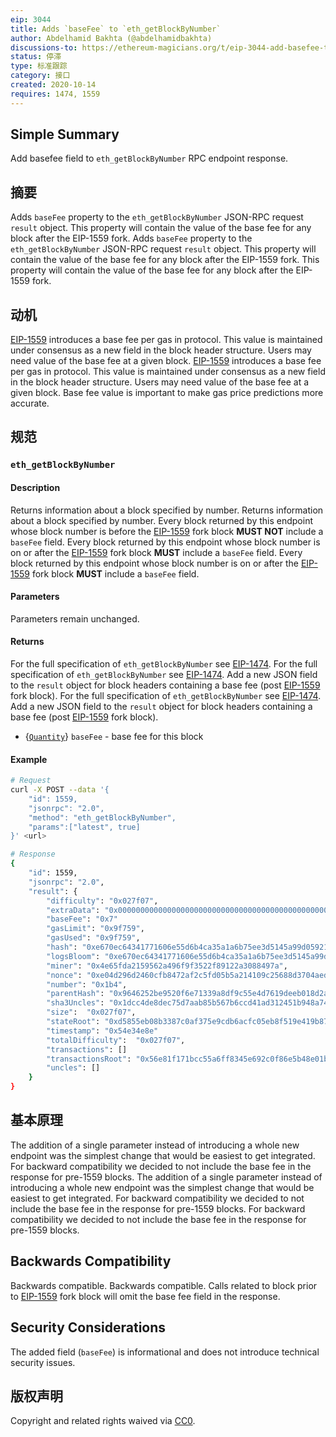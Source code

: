 ```yaml
---
eip: 3044
title: Adds `baseFee` to `eth_getBlockByNumber`
author: Abdelhamid Bakhta (@abdelhamidbakhta)
discussions-to: https://ethereum-magicians.org/t/eip-3044-add-basefee-to-eth-getblockbynumber/4828
status: 停滞
type: 标准跟踪
category: 接口
created: 2020-10-14
requires: 1474, 1559
---
```


## Simple Summary
Add basefee field to `eth_getBlockByNumber` RPC endpoint response.

## 摘要
Adds `baseFee` property to the `eth_getBlockByNumber` JSON-RPC request `result` object.  This property will contain the value of the base fee for any block after the EIP-1559 fork.  Adds `baseFee` property to the `eth_getBlockByNumber` JSON-RPC request `result` object.  This property will contain the value of the base fee for any block after the EIP-1559 fork.  This property will contain the value of the base fee for any block after the EIP-1559 fork.

## 动机
[EIP-1559](./eip-1559.md) introduces a base fee per gas in protocol. This value is maintained under consensus as a new field in the block header structure. Users may need value of the base fee at a given block. [EIP-1559](./eip-1559.md) introduces a base fee per gas in protocol. This value is maintained under consensus as a new field in the block header structure. Users may need value of the base fee at a given block. Base fee value is important to make gas price predictions more accurate.

## 规范

### `eth_getBlockByNumber`

#### Description

Returns information about a block specified by number. Returns information about a block specified by number. Every block returned by this endpoint whose block number is before the [EIP-1559](./eip-1559.md) fork block **MUST NOT** include a `baseFee` field. Every block returned by this endpoint whose block number is on or after the [EIP-1559](./eip-1559.md) fork block **MUST** include a `baseFee` field. Every block returned by this endpoint whose block number is on or after the [EIP-1559](./eip-1559.md) fork block **MUST** include a `baseFee` field.

#### Parameters

Parameters remain unchanged.

#### Returns
For the full specification of `eth_getBlockByNumber` see [EIP-1474](./eip-1474.md). For the full specification of `eth_getBlockByNumber` see [EIP-1474](./eip-1474.md). Add a new JSON field to the `result` object for block headers containing a base fee (post [EIP-1559](./eip-1559.md) fork block). For the full specification of `eth_getBlockByNumber` see [EIP-1474](./eip-1474.md). Add a new JSON field to the `result` object for block headers containing a base fee (post [EIP-1559](./eip-1559.md) fork block).

- {[`Quantity`](./eip-1474.md#quantity)} `baseFee` - base fee for this block

#### Example

```sh
# Request
curl -X POST --data '{
    "id": 1559,
    "jsonrpc": "2.0",
    "method": "eth_getBlockByNumber",
    "params":["latest", true]
}' <url>

# Response
{
    "id": 1559,
    "jsonrpc": "2.0",
    "result": {
        "difficulty": "0x027f07",
        "extraData": "0x0000000000000000000000000000000000000000000000000000000000000000",
        "baseFee": "0x7"
        "gasLimit": "0x9f759",
        "gasUsed": "0x9f759",
        "hash": "0xe670ec64341771606e55d6b4ca35a1a6b75ee3d5145a99d05921026d1527331",
        "logsBloom": "0xe670ec64341771606e55d6b4ca35a1a6b75ee3d5145a99d05921026d1527331",
        "miner": "0x4e65fda2159562a496f9f3522f89122a3088497a",
        "nonce": "0xe04d296d2460cfb8472af2c5fd05b5a214109c25688d3704aed5484f9a7792f2",
        "number": "0x1b4",
        "parentHash": "0x9646252be9520f6e71339a8df9c55e4d7619deeb018d2a3f2d21fc165dde5eb5",
        "sha3Uncles": "0x1dcc4de8dec75d7aab85b567b6ccd41ad312451b948a7413f0a142fd40d49347",
        "size":  "0x027f07",
        "stateRoot": "0xd5855eb08b3387c0af375e9cdb6acfc05eb8f519e419b874b6ff2ffda7ed1dff",
        "timestamp": "0x54e34e8e"
        "totalDifficulty":  "0x027f07",
        "transactions": []
        "transactionsRoot": "0x56e81f171bcc55a6ff8345e692c0f86e5b48e01b996cadc001622fb5e363b421",
        "uncles": []
    }
}
```

## 基本原理
The addition of a single parameter instead of introducing a whole new endpoint was the simplest change that would be easiest to get integrated. For backward compatibility we decided to not include the base fee in the response for pre-1559 blocks. The addition of a single parameter instead of introducing a whole new endpoint was the simplest change that would be easiest to get integrated. For backward compatibility we decided to not include the base fee in the response for pre-1559 blocks. For backward compatibility we decided to not include the base fee in the response for pre-1559 blocks.

## Backwards Compatibility
Backwards compatible. Backwards compatible. Calls related to block prior to [EIP-1559](./eip-1559.md) fork block will omit the base fee field in the response.

## Security Considerations
The added field (`baseFee`) is informational and does not introduce technical security issues.

## 版权声明
Copyright and related rights waived via [CC0](../LICENSE.md).
